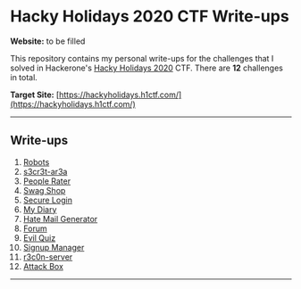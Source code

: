 # Hacky Holidays 2020 CTF Write-ups

**Website:** to be filled

This repository contains my personal write-ups for the challenges that I solved in Hackerone's [Hacky Holidays 2020](https://www.hackerone.com/blog/12-days-hacky-holidays-ctf) CTF. There are **12** challenges in total.

**Target Site:** [https://hackyholidays.h1ctf.com/](https://hackyholidays.h1ctf.com/)

----


## Write-ups
1. [Robots](robots.md)
2. [s3cr3t-ar3a](s3cr3t-ar3a.md)
3. [People Rater](people-rater.md)
4. [Swag Shop](swag-shop.md)
5. [Secure Login](secure-login.md)
6. [My Diary](my-diary.md)
7. [Hate Mail Generator](hate-mail-generator.md)
8. [Forum](forum.md)
9. [Evil Quiz](evil-quiz.md)
10. [Signup Manager](signup-manager.md)
11. [r3c0n-server](r3c0n-server.md)
12. [Attack Box](attack-box.md)
----
